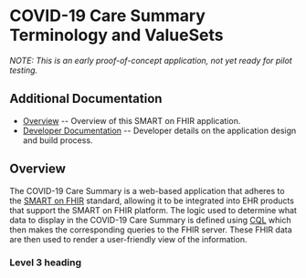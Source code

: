 # COVID-19 Care Summary Terminology and ValueSets

_NOTE: This is an early proof-of-concept application, not yet ready for pilot testing._

## Additional Documentation

* [Overview](README.md) -- Overview of this SMART on FHIR application.
* [Developer Documentation](Developers.md) -- Developer details on the application design and build process.

## Overview

The COVID-19 Care Summary is a web-based application that adheres to the [SMART on FHIR](https://smarthealthit.org/) standard, allowing it to be integrated into EHR products that support the SMART on FHIR platform. The logic used to determine what data to display in the COVID-19 Care Summary is defined using [CQL](http://cql.hl7.org/) which then makes the corresponding queries to the FHIR server. These FHIR data are then used to render a user-friendly view of the information.

### Level 3 heading
